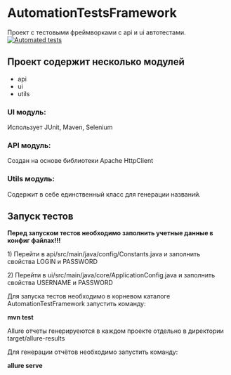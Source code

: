# AutomationTestsFramework
Проект с тестовыми фреймворками с api и ui автотестами.
[![Automated tests](https://github.com/Grigory98/AutomationTestsFramework/actions/workflows/run_tests.yml/badge.svg)](https://github.com/Grigory98/AutomationTestsFramework/actions/workflows/run_tests.yml)

<h2>Проект содержит несколько модулей</h2>
<ul>
  <li>api</li>
  <li>ui</li>
  <li>utils</li>
</ul>

<h3>UI модуль:</h3>
Использует JUnit, Maven, Selenium

<h3>API модуль:</h3>
Создан на основе библиотеки Apache HttpClient

<h3>Utils модуль:</h3>
Содержит в себе единственный класс для генерации названий.

<h2>Запуск тестов</h2>
<b>Перед запуском тестов необходимо заполнить учетные данные в конфиг файлах!!!</b>
<p>1) Перейти в api/src/main/java/config/Constants.java и заполнить свойства LOGIN и PASSWORD</p>
<p>2) Перейти в ui/src/main/java/core/ApplicationConfig.java и заполнить свойства USERNAME и PASSWORD</p>

Для запуска тестов необходимо в корневом каталоге AutomationTestFramework запустить команду:
<p><b>mvn test</b></p>

<p>Allure отчеты генерируеются в каждом проекте отдельно в директории target/allure-results</p> 
Для генерации отчётов необходимо запустить команду:
<p><b>allure serve</b></p>
